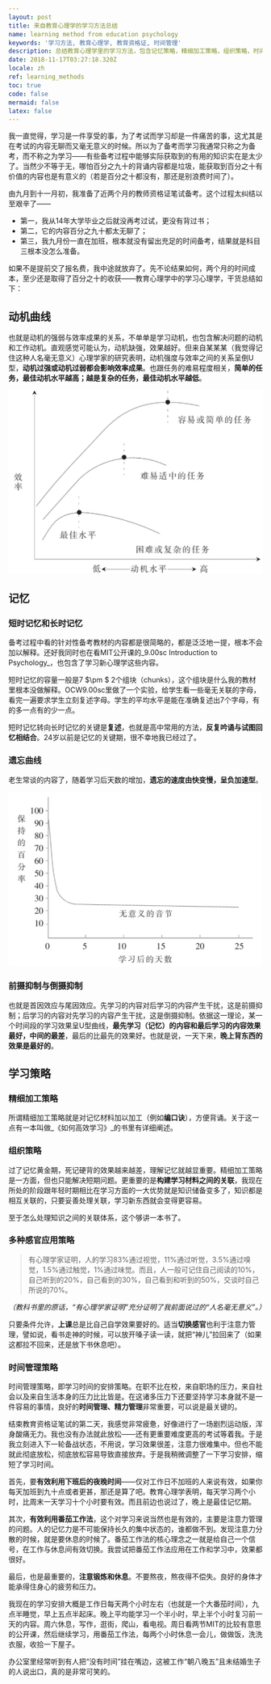 ```yaml
---
layout: post
title: 来自教育心理学的学习方法总结
name: learning method from education psychology
keywords: '学习方法, 教育心理学, 教育资格证, 时间管理'
description: 总结教育心理学里的学习方法，包含记忆策略，精细加工策略，组织策略，时间管理策略等。
date: 2018-11-17T03:27:18.320Z
locale: zh
ref: learning_methods
toc: true
code: false
mermaid: false
latex: false
---
```

我一直觉得，学习是一件享受的事，为了考试而学习却是一件痛苦的事，这尤其是在考试的内容无聊而又毫无意义的时候。所以为了备考而学习我通常只称之为备考，而不称之为学习——有些备考过程中能够实际获取到的有用的知识实在是太少了。当然少不等于无，哪怕百分之九十的背诵内容都是垃圾，能获取到百分之十有价值的内容也是有意义的（若是百分之十都没有，那还是别浪费时间了）。

由九月到十一月初，我准备了近两个月的教师资格证笔试备考。这个过程太纠结以至艰辛了——

* 第一，我从14年大学毕业之后就没再考过试，更没有背过书；
* 第二，它的内容百分之九十都太无聊了；
* 第三，我九月份一直在加班，根本就没有留出充足的时间备考，结果就是科目三根本没怎么准备。

如果不是提前交了报名费，我中途就放弃了。先不论结果如何，两个月的时间成本，至少还是取得了百分之十的收获——教育心理学中的学习心理学，干货总结如下：

## 动机曲线

也就是动机的强弱与效率成果的关系，不单单是学习动机，也包含解决问题的动机和工作动机。直观感觉可能认为，动机缺强，效果越好。但来自某某某（我觉得记住这种人名毫无意义）心理学家的研究表明，动机强度与效率之间的关系呈倒U型，**动机过强或动机过弱都会影响效率成果**。也跟任务的难易程度相关，**简单的任务，最佳动机水平越高；越是复杂的任务，最佳动机水平越低**。

![学习动机曲线](/img/learning_1.jpg)

## 记忆

### 短时记忆和长时记忆

备考过程中看的针对性备考教材的内容都是很简略的，都是泛泛地一提，根本不会加以解释。还好我同时也在看MIT公开课的_9.00sc Introduction to Psychology_，也包含了学习新心理学这些内容。

短时记忆的容量一般是7 $\pm $ 2个组块（chunks），这个组块是什么我的教材里根本没做解释。OCW9.00sc里做了一个实验，给学生看一些毫无关联的字母，看完一遍要求学生立刻复述字母。学生的平均水平是能在准确复述出7个字母，有的多一点有的少一点。

短时记忆转向长时记忆的关键是**复述**，也就是高中常用的方法，**反复吟诵与试图回忆相结合**。24岁以前是记忆的关键期，很不幸地我已经过了。

### 遗忘曲线

老生常谈的内容了，随着学习后天数的增加，**遗忘的速度由快变慢，呈负加速型**。

![遗忘曲线](/img/learning_2.jpg)

### 前摄抑制与倒摄抑制

也就是首因效应与尾因效应。先学习的内容对后学习的内容产生干扰，这是前摄抑制；后学习的内容对先学习的内容产生干扰，这是倒摄抑制。依据这一理论，某一个时间段的学习效果呈U型曲线，**最先学习（记忆）的内容和最后学习的内容效果最好，中间的最差**，最后的比最先的效果好。也就是说，一天下来，**晚上背东西的效果是最好的**。

## 学习策略

### 精细加工策略

所谓精细加工策略就是对记忆材料加以加工（例如**编口诀**），方便背诵。关于这一点有一本叫做_《如何高效学习》_的书里有详细阐述。

### 组织策略

过了记忆黄金期，死记硬背的效果越来越差，理解记忆就越显重要。精细加工策略是一方面，但也只能解决短期问题。更重要的是**构建学习材料之间的关联**，我现在所处的阶段跟年轻时期相比在学习方面的一大优势就是知识储备变多了，知识都是相互关联的，只要妥善处理关联，学习新东西就会变得更容易。

至于怎么处理知识之间的关联体系，这个够讲一本书了。

### 多种感官应用策略

> 有心理学家证明，人的学习83%通过视觉，11%通过听觉，3.5%通过嗅觉，1.5%通过触觉，1%通过味觉。而且，人一般可记住自己阅读的10%，自己听到的20%，自己看到的30%，自己看到和听到的50%，交谈时自己所说的70%。

_（教科书里的原话，“有心理学家证明”充分证明了我前面说过的“人名毫无意义”。）_

只要条件允许，**上课**总是比自己自学效果要好的。适当**切换感官**也利于注意力管理，譬如说，看书走神的时候，可以放开嗓子读一读，就把“神儿”拉回来了（如果这都拉不回来，还是放下书休息吧）。

### 时间管理策略

时间管理策略，即学习时间的安排策略。在职不比在校，来自职场的压力，来自社会以及来自生活本身的压力比比皆是。在这诸多压力下还要坚持学习本身就不是一件容易的事情，良好的**时间管理、精力管理**非常重要，可以说是最关键的。

结束教育资格证笔试的第二天，我感觉非常疲惫，好像进行了一场剧烈运动版，浑身酸痛无力。我也没有办法就此放松——还有更重要难度更高的考试等着我。于是我立刻进入下一轮备战状态，不用说，学习效果很差，注意力很难集中。但也不能就此彻底放松，彻底放松容易导致直接放弃。于是我稍微调整了一下学习安排，缩短了学习时间。

首先，要**有效利用下班后的夜晚时间**——仅对工作日不加班的人来说有效，如果你每天加班到九十点或者更甚，那还是算了吧。教育心理学表明，每天学习两个小时，比周末一天学习十个小时要有效。而且前边也说过了，晚上是最佳记忆期。

其次，**有效利用番茄工作法**，这个对学习来说当然也是有效的，主要是注意力管理的问题。人的记忆力是不可能保持长久的集中状态的，谁都做不到。发现注意力分散的时候，就是要休息的时候了。番茄工作法的核心理念之一就是给自己一个信号，在工作与休息间有效切换。我尝试把番茄工作法应用在工作和学习中，效果都很好。

最后，也是最重要的，**注意锻炼和休息**。不要熬夜，熬夜得不偿失。良好的身体才能承得住身心的疲劳和压力。

我现在的学习安排大概是工作日每天两个小时左右（也就是一个大番茄时间），九点半睡觉，早上五点半起床。晚上平均能学习一个半小时，早上半个小时复习前一天的内容。周六休息，写作，逛街，爬山，看电视。周日看两节MIT的比较有意思的公开课，然后继续学习，用番茄工作法，每两个小时休息一会儿，做做饭，洗洗衣服，收拾一下屋子。

办公室里经常听到有人把“没有时间”挂在嘴边，这被工作“朝八晚五”且未结婚生子的人说出口，真的是非常可笑的。

